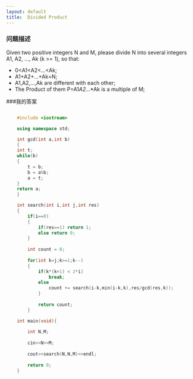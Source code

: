 ```yaml
---
layout: default
title:  Divided Product
---
```


### 问题描述

Given two positive integers N and M, please divide N into several integers A1, A2, ..., Ak (k >= 1), so that:

* 0<A1<A2<...<Ak;
* A1+A2+...+Ak=N;
* A1,A2,...,Ak are different with each other;
* The Product of them P=A1*A2*...*Ak is a multiple of M;

###我的答案

```cpp

	#include <iostream>

	using namespace std;

	int gcd(int a,int b)
	{
	int t;
	while(b)
	{
		t = b;
		b = a%b;
		a = t;
	}
	return a;
	}

	int search(int i,int j,int res)
	{
		if(i==0)
		{
			if(res==1) return 1;
			else return 0;
		}
	
		int count = 0;
	
		for(int k=j;k>=1;k--)
		{
			if(k*(k+1) < 2*i)
				break;
			else
				count += search(i-k,min(i-k,k),res/gcd(res,k));
			}
	
			return count;
		}

	int main(void){
	
		int N,M;
	
		cin>>N>>M;
	
		cout<<search(N,N,M)<<endl;
	
		return 0;
	}

```
